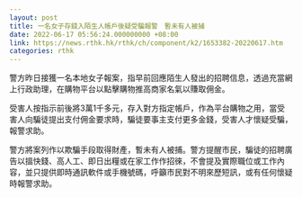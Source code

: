 ```yaml
---
layout: post
title: 一名女子存錢入陌生人帳戶後疑受騙報警　暫未有人被捕
date: 2022-06-17 05:56:24.000000000 +08:00
link: https://news.rthk.hk/rthk/ch/component/k2/1653382-20220617.htm
categories: rthk
---
```


警方昨日接獲一名本地女子報案，指早前回應陌生人發出的招聘信息，透過充當網上行政助理，在購物平台以點擊購物推高商家名氣以賺取佣金。

受害人按指示前後將3萬1千多元，存入對方指定帳戶，作為平台購物之用，當受害人向騙徒提出支付佣金要求時，騙徒要事主支付更多金錢，受害人才懷疑受騙，報警求助。

警方將案列作以欺騙手段取得財產，暫未有人被捕。警方提醒市民，騙徒的招聘廣告以搵快錢、高人工、即日出糧或在家工作作招徠，不會提及實際職位或工作內容，並只提供即時通訊軟件或手機號碼，呼籲市民對不明來歷短訊，或有任何懷疑時報警求助。
